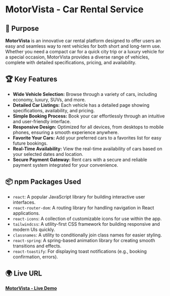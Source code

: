 # **MotorVista - Car Rental Service**

## 🚗 **Purpose**

**MotorVista** is an innovative car rental platform designed to offer users an easy and seamless way to rent vehicles for both short and long-term use. Whether you need a compact car for a quick city trip or a luxury vehicle for a special occasion, MotorVista provides a diverse range of vehicles, complete with detailed specifications, pricing, and availability.

## 🏆 **Key Features**

- **Wide Vehicle Selection:** Browse through a variety of cars, including economy, luxury, SUVs, and more.
- **Detailed Car Listings:** Each vehicle has a detailed page showing specifications, availability, and pricing.
- **Simple Booking Process:** Book your car effortlessly through an intuitive and user-friendly interface.
- **Responsive Design:** Optimized for all devices, from desktops to mobile phones, ensuring a smooth experience anywhere.
- **Favorite Your Cars:** Add your preferred cars to a favorites list for easy future bookings.
- **Real-Time Availability:** View the real-time availability of cars based on your selected dates and location.
- **Secure Payment Gateway:** Rent cars with a secure and reliable payment system integrated for your convenience.

## 📦 **npm Packages Used**

- `react`: A popular JavaScript library for building interactive user interfaces.
- `react-router-dom`: A routing library for handling navigation in React applications.
- `react-icons`: A collection of customizable icons for use within the app.
- `tailwindcss`: A utility-first CSS framework for building responsive and modern UIs quickly.
- `classnames`: A utility to conditionally join class names for easier styling.
- `react-spring`: A spring-based animation library for creating smooth transitions and effects.
- `react-toastify`: For displaying toast notifications (e.g., booking confirmation, errors).

## 🌍 **Live URL**

[**MotorVista - Live Demo**](https://your-live-url.com)
